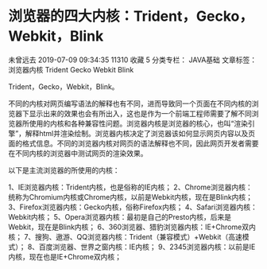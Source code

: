 # 浏览器的四大内核：Trident，Gecko，Webkit，Blink

未曾远去 2019-07-09 09:34:35  11310  收藏 5
分类专栏： JAVA基础 文章标签： 浏览器内核 Trident Gecko Webkit Blink

Trident，Gecko，Webkit，Blink。

不同的内核对网页编写语法的解释也有不同，进而导致同一个页面在不同内核的浏览器下显示出来的效果也会有所出入，这也是作为一个前端工程师需要了解不同浏览器所使用的内核和各种兼容性问题。浏览器内核是浏览器的核心，也叫“渲染引擎”，解释html并渲染绘制。浏览器内核决定了浏览器该如何显示网页内容以及页面的格式信息。不同的浏览器内核对网页的语法解释也不同，因此网页开发者需要在不同内核的浏览器中测试网页的渲染效果。 

 

以下是主流浏览器的所使用的内核：

1、IE浏览器内核：Trident内核，也是俗称的IE内核； 
2、Chrome浏览器内核：统称为Chromium内核或Chrome内核，以前是Webkit内核，现在是Blink内核； 
3、Firefox浏览器内核：Gecko内核，俗称Firefox内核； 
4、Safari浏览器内核：Webkit内核； 
5、Opera浏览器内核：最初是自己的Presto内核，后来是Webkit，现在是Blink内核； 
6、360浏览器、猎豹浏览器内核：IE+Chrome双内核； 
7、搜狗、遨游、QQ浏览器内核：Trident（兼容模式）+Webkit（高速模式）； 
8、百度浏览器、世界之窗内核：IE内核； 
9、2345浏览器内核：以前是IE内核，现在也是IE+Chrome双内核；